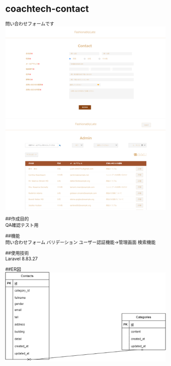 # coachtech-contact
問い合わせフォームです<br>
![問い合わせ画面](index_image.png)<br>
![管理画面](admin_image.png)<br>

##作成目的<br>
QA確認テスト用

##機能<br>
問い合わせフォーム
バリデーション
ユーザー認証機能→管理画面
検索機能

##使用技術<br>
Laravel 8.83.27

##ER図<br>
![ER図](ER.drawio.png)
